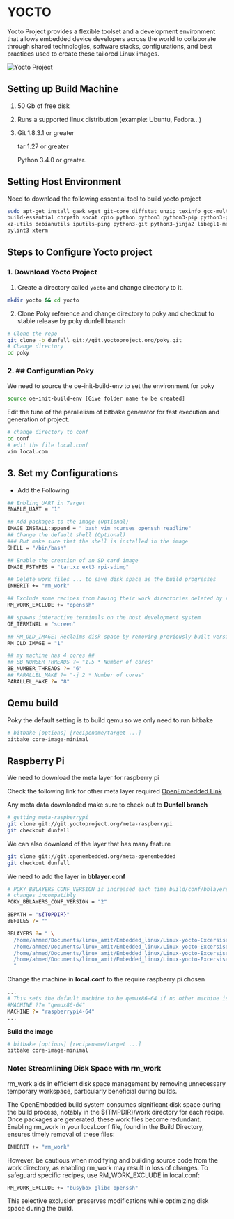 # YOCTO
Yocto Project provides a flexible toolset and a development environment that allows embedded device developers across the world to collaborate through shared technologies, software stacks, configurations, and best practices used to create these tailored Linux images.

![Yocto Project](https://e-labworks.com/images/training/ypr-860x460_hufca6c21192e465296dd08cdf2cc86043_38921_0x450_resize_q90_h2_lanczos_3.webp)

## Setting up Build Machine

1. 50 Gb of free disk
2. Runs a supported linux distribution (example: Ubuntu, Fedora...)
3. 	Git 1.8.3.1 or greater
   	
   	tar 1.27 or greater

   	Python 3.4.0 or greater.
## Setting Host Environment
Need to download the following essential tool to build yocto project

```bash
sudo apt-get install gawk wget git-core diffstat unzip texinfo gcc-multilib \
build-essential chrpath socat cpio python python3 python3-pip python3-pexpect \
xz-utils debianutils iputils-ping python3-git python3-jinja2 libegl1-mesa libsdl1.2-dev \
pylint3 xterm
```
## Steps to Configure Yocto project
### 1. Download Yocto Project

1.  Create a directory called `yocto` and change directory to it.
```bash
mkdir yocto && cd yocto
```
2. Clone Poky reference and change directory to poky and checkout to stable release by poky dunfell branch
```bash
# Clone the repo
git clone -b dunfell git://git.yoctoproject.org/poky.git
# Change directory
cd poky
```
### 2. ## Configuration Poky

We need to source the oe-init-build-env to set the environment for poky
```bash
source oe-init-build-env [Give folder name to be created]
```
Edit the tune of the parallelism of bitbake generator for fast execution and generation of project.
```bash
# change directory to conf
cd conf
# edit the file local.conf
vim local.com
```
## 3. Set my Configurations 
 * Add the Following
```bash
## Enbling UART in Target
ENABLE_UART = "1"

## Add packages to the image (Optional)
IMAGE_INSTALL:append = " bash vim ncurses openssh readline"
## Change the default shell (Optional)
### But make sure that the shell is installed in the image
SHELL = "/bin/bash"

## Enable the creation of an SD card image
IMAGE_FSTYPES = "tar.xz ext3 rpi-sdimg"

## Delete work files ... to save disk space as the build progresses
INHERIT += "rm_work" 

## Exclude some recipes from having their work directories deleted by rm_work
RM_WORK_EXCLUDE += "openssh"

## spawns interactive terminals on the host development system
OE_TERMINAL = "screen"

## RM_OLD_IMAGE: Reclaims disk space by removing previously built versions of the same image
RM_OLD_IMAGE = "1"

## my machine has 4 cores ##
## BB_NUMBER_THREADS ?= "1.5 * Number of cores"
BB_NUMBER_THREADS ?= "6"
## PARALLEL_MAKE ?= "-j 2 * Number of cores"
PARALLEL_MAKE ?= "8"
```
## Qemu build
Poky the default setting is to build qemu so we only need to run bitbake

```bash
# bitbake [options] [recipename/target ...]
bitbake core-image-minimal
```

## Raspberry Pi

We need to download the meta layer for raspberry pi

Check the following link for other meta layer required [OpenEmbedded Link](https://layers.openembedded.org/layerindex/branch/master/layers/)

Any meta data downloaded make sure to check out to **Dunfell branch**

```bash
# getting meta-raspberrypi
git clone git://git.yoctoproject.org/meta-raspberrypi
git checkout dunfell
```

We can also download of the layer that has many feature

```bash
git clone git://git.openembedded.org/meta-openembedded
git checkout dunfell
```

We need to add the layer in **bblayer.conf**

```bash
# POKY_BBLAYERS_CONF_VERSION is increased each time build/conf/bblayers.conf
# changes incompatibly
POKY_BBLAYERS_CONF_VERSION = "2"

BBPATH = "${TOPDIR}"
BBFILES ?= ""

BBLAYERS ?= " \
  /home/ahmed/Documents/linux_amit/Embedded_linux/Linux-yocto-Excersises/yocto/building_Raspberrypi_image/poky/meta \
  /home/ahmed/Documents/linux_amit/Embedded_linux/Linux-yocto-Excersises/yocto/building_Raspberrypi_image/poky/meta-poky \
  /home/ahmed/Documents/linux_amit/Embedded_linux/Linux-yocto-Excersises/yocto/building_Raspberrypi_image/poky/meta-yocto-bsp \
  /home/ahmed/Documents/linux_amit/Embedded_linux/Linux-yocto-Excersises/yocto/building_Raspberrypi_image/meta-raspberrypi \
  "
```
Change the machine in **local.conf** to the require raspberry pi chosen

```bash
...
# This sets the default machine to be qemux86-64 if no other machine is selected:
#MACHINE ??= "qemux86-64"
MACHINE ?= "raspberrypi4-64"
...
```
**Build the image**
```bash
# bitbake [options] [recipename/target ...]
bitbake core-image-minimal
```
### Note: Streamlining Disk Space with rm_work
rm_work aids in efficient disk space management by removing unnecessary temporary workspace, particularly beneficial during builds.

The OpenEmbedded build system consumes significant disk space during the build process, notably in the ${TMPDIR}/work directory for each recipe. Once packages are generated, these work files become redundant. Enabling rm_work in your local.conf file, found in the Build Directory, ensures timely removal of these files:
```bash
INHERIT += "rm_work"
```
However, be cautious when modifying and building source code from the work directory, as enabling rm_work may result in loss of changes. To safeguard specific recipes, use RM_WORK_EXCLUDE in local.conf:

```bash
RM_WORK_EXCLUDE += "busybox glibc openssh"
```
This selective exclusion preserves modifications while optimizing disk space during the build.